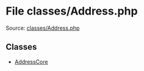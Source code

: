 File classes/Address.php
=========

Source: [classes/Address.php](https://github.com/PrestaShop/PrestaShop/blob/1.6.0.9/classes/Address.php)


Classes
-------

* [AddressCore](class.AddressCore.md)

